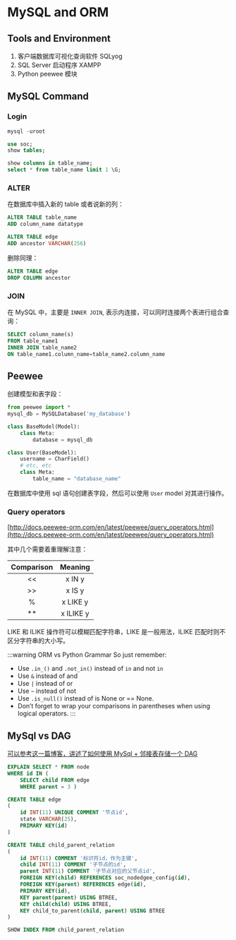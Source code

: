 # MySQL and ORM

## Tools and Environment

1. 客户端数据库可视化查询软件 SQLyog
2. SQL Server 启动程序 XAMPP
3. Python peewee 模块

## MySQL Command

### Login

```sql
mysql -uroot

use soc;
show tables;

show columns in table_name;
select * from table_name limit 1 \G;
```

### ALTER

在数据库中插入新的 table 或者说新的列：

```sql
ALTER TABLE table_name
ADD column_name datatype

ALTER TABLE edge
ADD ancestor VARCHAR(256)
```

删除同理：

```sql
ALTER TABLE edge 
DROP COLUMN ancestor
```

### JOIN

在 MySQL 中，主要是 `INNER JOIN`, 表示内连接，可以同时连接两个表进行组合查询：

```sql
SELECT column_name(s)
FROM table_name1
INNER JOIN table_name2 
ON table_name1.column_name=table_name2.column_name
```

## Peewee

创建模型和表字段：

```py
from peewee import *
mysql_db = MySQLDatabase('my_database')

class BaseModel(Model):
    class Meta:
        database = mysql_db

class User(BaseModel):
    username = CharField()
    # etc, etc
    class Meta:
        table_name = "database_name"
```

在数据库中使用 sql 语句创建表字段，然后可以使用 `User` model 对其进行操作。

### Query operators

[http://docs.peewee-orm.com/en/latest/peewee/query_operators.html](http://docs.peewee-orm.com/en/latest/peewee/query_operators.html)


其中几个需要着重理解注意：

| Comparison |  Meaning  |
|:----------:|:---------:|
|     <<     |   x IN y  |
|     >>     |   x IS y  |
|      %     |  x LIKE y |
|     **     | x ILIKE y |

LIKE 和 ILIKE 操作符可以模糊匹配字符串，LIKE 是一般用法，ILIKE 匹配时则不区分字符串的大小写。

:::warning ORM vs Python Grammar
So just remember:

- Use `.in_()` and `.not_in()` instead of `in` and not `in`
- Use `&` instead of and
- Use `|` instead of or
- Use `~` instead of not
- Use `.is_null()` instead of is None or == None.
- Don’t forget to wrap your comparisons in parentheses when using logical operators.
:::

## MySql vs DAG

[可以参考这一篇博客，讲述了如何使用 MySql + 邻接表存储一个 DAG](https://www.codeproject.com/Articles/22824/A-Model-to-Represent-Directed-Acyclic-Graphs-DAG-o)

```sql
EXPLAIN SELECT * FROM node
WHERE id IN (
	SELECT child FROM edge
	WHERE parent = 3 )

CREATE TABLE edge
(
    id INT(11) UNIQUE COMMENT '节点id',
    state VARCHAR(25),
    PRIMARY KEY(id)
)

CREATE TABLE child_parent_relation 
(
	id INT(11) COMMENT '标识符id，作为主键',
	child INT(11) COMMENT '子节点的id',
	parent INT(11) COMMENT '子节点对应的父节点id',
	FOREIGN KEY(child) REFERENCES soc_nodedgee_config(id),
	FOREIGN KEY(parent) REFERENCES edge(id),
	PRIMARY KEY(id),
	KEY parent(parent) USING BTREE,
	KEY child(child) USING BTREE,
	KEY child_to_parent(child, parent) USING BTREE
)

SHOW INDEX FROM child_parent_relation
```